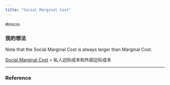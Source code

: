 ```yaml
---
title: "Social Marginal Cost"
---
```


#micro 

### 我的想法

Note that the Social Marginal Cost is always larger than Marginal Cost.

[Social Marginal Cost](Social%20Marginal%20Cost.md) = 私人边际成本和外部边际成本



---



### Reference 




